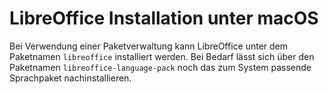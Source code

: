 # LibreOffice Installation unter macOS

Bei Verwendung einer Paketverwaltung kann LibreOffice unter dem Paketnamen `libreoffice` installiert werden. Bei Bedarf lässt sich über den Paketnamen `libreoffice-language-pack` noch das zum System passende Sprachpaket nachinstallieren.
